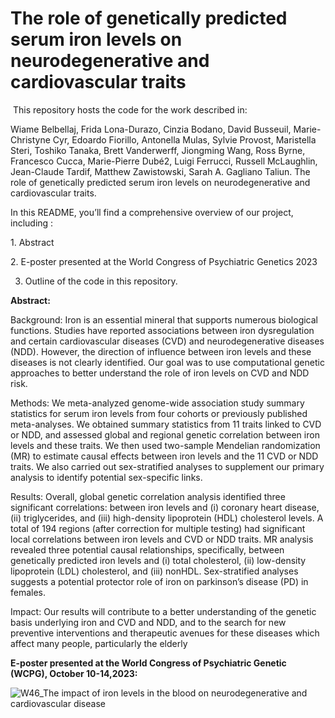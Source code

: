 # **The role of genetically predicted serum iron levels on neurodegenerative and ‎‎cardiovascular traits  ‎**  

‎
This repository hosts the code for the work described in:

Wiame Belbellaj, Frida Lona-Durazo, Cinzia Bodano, David Busseuil, Marie-Christyne Cyr, Edoardo Fiorillo, Antonella Mulas, Sylvie Provost, Maristella Steri, Toshiko Tanaka, Brett Vanderwerff, Jiongming Wang, Ross Byrne, Francesco Cucca, Marie-Pierre Dubé2, Luigi Ferrucci, Russell McLaughlin, Jean-Claude Tardif, Matthew Zawistowski, Sarah A. Gagliano Taliun. The role of genetically predicted serum iron levels on neurodegenerative and cardiovascular traits. 


In this README, you’ll find a comprehensive overview of our project, including :‎  

‎1. Abstract

‎2. E-poster presented at the World Congress of Psychiatric Genetics 2023  

3. Outline of the code in this repository.‎  


  

‎**Abstract:‎‎**  

Background: Iron is an essential mineral that supports numerous biological ‎functions. ‎Studies have reported associations between iron dysregulation and certain ‎‎cardiovascular diseases (CVD) and neurodegenerative diseases (NDD). However, the ‎‎direction of influence between iron levels and these diseases is not clearly identified. ‎Our ‎goal was to use computational genetic approaches to better understand the role ‎of iron ‎levels on CVD and NDD risk.  ‎  

Methods: We meta-analyzed genome-wide association study summary statistics for ‎‎serum iron levels from four cohorts or previously published meta-analyses. We ‎obtained ‎summary statistics from 11 traits linked to CVD or NDD, and assessed ‎global and ‎regional genetic correlation between iron levels and these traits. We then ‎used two-‎sample Mendelian randomization (MR) to estimate causal effects between ‎iron levels and ‎the 11 CVD or NDD traits. We also carried out sex-stratified ‎analyses to supplement our ‎primary analysis to identify potential sex-specific links. ‎  

Results: Overall, global genetic correlation analysis identified three significant ‎‎correlations: between iron levels and (i) coronary heart disease, (ii) triglycerides, ‎and (iii) ‎high-density lipoprotein (HDL) cholesterol levels. A total of 194 regions ‎‎(after correction ‎for multiple testing) had significant local correlations between iron ‎levels and CVD or ‎NDD traits. MR analysis revealed three potential causal ‎relationships, specifically, ‎between genetically predicted iron levels and (i) total ‎cholesterol, (ii) low-density ‎lipoprotein (LDL) cholesterol, and (iii) nonHDL. Sex-stratified analyses suggests a potential protector role of iron on parkinson’s disease (PD) in females.  

Impact: Our results will contribute to a better understanding of the genetic basis ‎‎underlying iron and CVD and NDD, and to the search for new preventive ‎interventions and ‎therapeutic avenues for these diseases which affect many people, ‎particularly the elderly



‎**E-poster presented at the World Congress of Psychiatric Genetic (WCPG), October 10-‎‎‎14,2023:‎‎**

![W46_The impact of iron levels in the blood on neurodegenerative and cardiovascular disease](https://github.com/GaglianoTaliun-Lab/iron_cardio-neuro/assets/69006363/7d0b58ad-1e2a-44e3-b578-9e415f7cab11)‎

